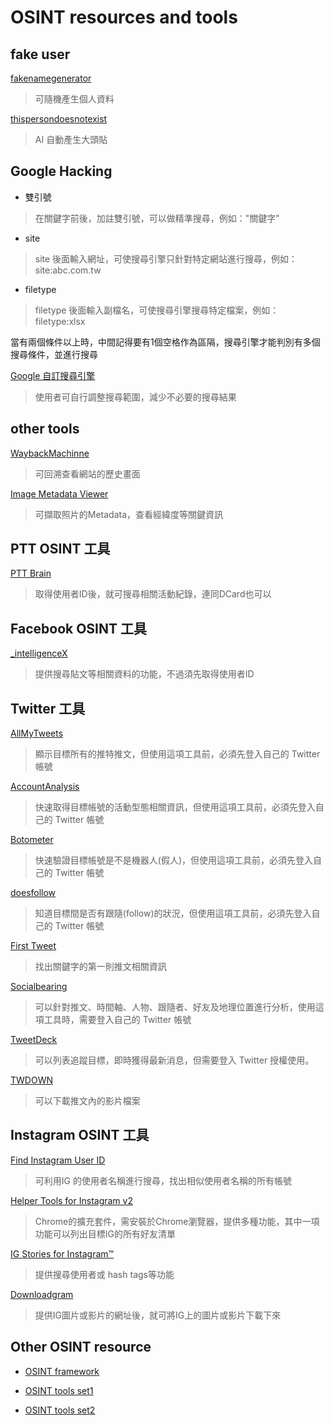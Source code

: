 # OSINT resources and tools

## fake user

[fakenamegenerator](https://www.fakenamegenerator.com/)
> 可隨機產生個人資料

[thispersondoesnotexist](https://www.thispersondoesnotexist.com/)
> AI 自動產生大頭貼


## Google Hacking

* 雙引號
> 在關鍵字前後，加註雙引號，可以做精準搜尋，例如："關鍵字"

* site
> site 後面輸入網址，可使搜尋引擎只針對特定網站進行搜尋，例如：site:abc.com.tw

* filetype
> filetype 後面輸入副檔名，可使搜尋引擎搜尋特定檔案，例如：filetype:xlsx

當有兩個條件以上時，中間記得要有1個空格作為區隔，搜尋引擎才能判別有多個搜尋條件，並進行搜尋

[Google 自訂搜尋引擎](https://cse.google.com/cse/all)
> 使用者可自行調整搜尋範圍，減少不必要的搜尋結果


## other tools

[WaybackMachinne](https://archive.org/web/)
> 可回溯查看網站的歷史畫面

[Image Metadata Viewer](http://exif.regex.info/exif.cgi)
> 可擷取照片的Metadata，查看經緯度等關鍵資訊

## PTT OSINT 工具

[PTT Brain](https://www.pttbrain.com/)
> 取得使用者ID後，就可搜尋相關活動紀錄，連同DCard也可以


## Facebook OSINT 工具

[_intelligenceX](https://intelx.io/tools?tab=facebook)
> 提供搜尋貼文等相關資料的功能，不過須先取得使用者ID


## Twitter 工具

[AllMyTweets](https://www.allmytweets.net/connect/)
> 顯示目標所有的推特推文，但使用這項工具前，必須先登入自己的 Twitter 帳號

[AccountAnalysis](https://accountanalysis.app/)
> 快速取得目標帳號的活動型態相關資訊，但使用這項工具前，必須先登入自己的 Twitter 帳號

[Botometer](https://botometer.iuni.iu.edu/#!/)
> 快速驗證目標帳號是不是機器人(假人)，但使用這項工具前，必須先登入自己的 Twitter 帳號

[doesfollow](https://doesfollow.com/)
> 知道目標間是否有跟隨(follow)的狀況，但使用這項工具前，必須先登入自己的 Twitter 帳號

[First Tweet](http://ctrlq.org/first/)
> 找出關鍵字的第一則推文相關資訊

[Socialbearing](https://socialbearing.com/)
> 可以針對推文、時間軸、人物、跟隨者、好友及地理位置進行分析，使用這項工具時，需要登入自己的 Twitter 帳號

[TweetDeck](https://tweetdeck.twitter.com/)
> 可以列表追蹤目標，即時獲得最新消息，但需要登入 Twitter 授權使用。

[TWDOWN](https://twdown.net/index.php)
> 可以下載推文內的影片檔案

## Instagram OSINT 工具

[Find Instagram User ID](https://codeofaninja.com/tools/find-instagram-user-id)
> 可利用IG 的使用者名稱進行搜尋，找出相似使用者名稱的所有帳號

[Helper Tools for Instagram v2](https://chrome.google.com/webstore/detail/helper-tools-for-instagra/clibiflfecckdjnjcgcgjdknmbgceail/related)
> Chrome的擴充套件，需安裝於Chrome瀏覽器，提供多種功能，其中一項功能可以列出目標IG的所有好友清單

[IG Stories for Instagram™](https://chrome.google.com/webstore/detail/ig-stories-for-instagram/nilbfjdbacfdodpbdondbbkmoigehodg)
> 提供搜尋使用者或 hash tags等功能

[Downloadgram](https://downloadgram.com/)
> 提供IG圖片或影片的網址後，就可將IG上的圖片或影片下載下來


## Other OSINT resource

* [OSINT framework](https://osintframework.com/)

* [OSINT tools set1](https://start.me/p/wMdQMQ/tools)

* [OSINT tools set2](https://start.me/p/BnBb5v/jornadas-osint)





